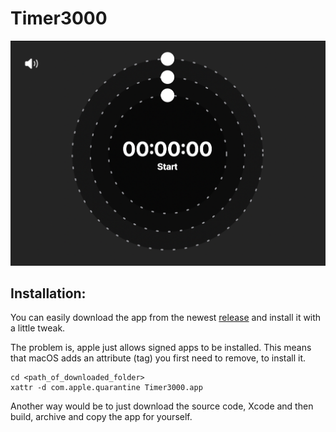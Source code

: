 #  Timer3000

![Screenshot](./Screenshot.png)

## Installation:

You can easily download the app from the newest [release](https://github.com/Jonass-K/Timer3000/releases/) and install it with a little tweak.

The problem is, apple just allows signed apps to be installed. This means that macOS adds an attribute (tag) you first need to remove, to install it.

```
cd <path_of_downloaded_folder>
xattr -d com.apple.quarantine Timer3000.app
```

Another way would be to just download the source code, Xcode and then build, archive and copy the app for yourself.
